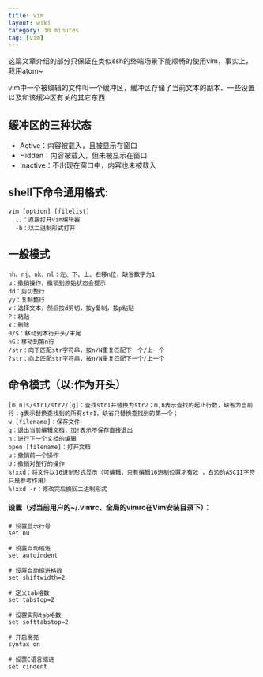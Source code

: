 ```yaml
---
title: vim
layout: wiki
category: 30 minutes
tag: [vim]
---
```


这篇文章介绍的部分只保证在类似ssh的终端场景下能顺畅的使用vim，事实上，我用atom~

vim中一个被编辑的文件叫一个缓冲区，缓冲区存储了当前文本的副本、一些设置以及和该缓冲区有关的其它东西

## 缓冲区的三种状态

* Active：内容被载入，且被显示在窗口
* Hidden：内容被载入，但未被显示在窗口
* Inactive：不出现在窗口中，内容也未被载入


## shell下命令通用格式:

~~~Text
vim [option] [filelist]
  []：直接打开vim编辑器
  -b：以二进制形式打开
~~~


## 一般模式

~~~
nh、nj、nk、nl：左、下、上、右移n位，缺省数字为1
u：撤销操作，撤销到原始状态会提示
dd：剪切整行
yy：复制整行
v：选择文本，然后按d剪切，按y复制，按p粘贴
P：粘贴
x：删除
0/$：移动到本行开头/末尾
nG：移动到第n行
/str：向下匹配str字符串，按n/N重复匹配下一个/上一个
?str：向上匹配str字符串，按n/N重复匹配下一个/上一个
~~~


## 命令模式（以:作为开头）

~~~Text
[m,n]s/str1/str2/[g]：查找str1并替换为str2；m,n表示查找的起止行数，缺省为当前行；g表示替换查找到的所有str1，缺省只替换查找到的第一个；
w [filename]：保存文件
q：退出当前编辑文档，加!表示不保存直接退出
n：进行下一个文档的编辑
open [filename]：打开文档
u：撤销前一个操作
U：撤销对整行的操作
%!xxd：将文件以16进制形式显示（可编辑，只有编辑16进制位置才有效 ，右边的ASCII字符只是参考作用）
%!xxd -r：修改完后换回二进制形式
~~~

#### 设置（对当前用户的~/.vimrc、全局的vimrc在Vim安装目录下）：

~~~Text
# 设置显示行号
set nu

# 设置自动缩进
set autoindent

# 设置自动缩进格数
set shiftwidth=2

# 定义tab格数
set tabstop=2

# 设置实际tab格数
set softtabstop=2

# 开启高亮
syntax on

# 设置C语言缩进
set cindent
~~~
